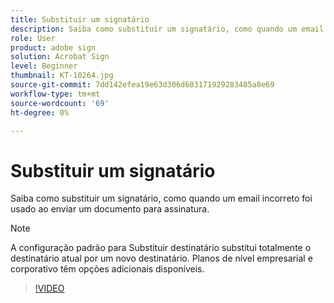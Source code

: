 ```yaml
---
title: Substituir um signatário
description: Saiba como substituir um signatário, como quando um email incorreto foi usado ao enviar um documento para assinatura
role: User
product: adobe sign
solution: Acrobat Sign
level: Beginner
thumbnail: KT-10264.jpg
source-git-commit: 7dd142efea19e63d306d603171929283485a8e69
workflow-type: tm+mt
source-wordcount: '69'
ht-degree: 0%

---
```


# Substituir um signatário

Saiba como substituir um signatário, como quando um email incorreto foi usado ao enviar um documento para assinatura.

>[!NOTE]
>
>A configuração padrão para Substituir destinatário substitui totalmente o destinatário atual por um novo destinatário. Planos de nível empresarial e corporativo têm opções adicionais disponíveis.

>[!VIDEO](https://video.tv.adobe.com/v/342340?hidetitle=true)